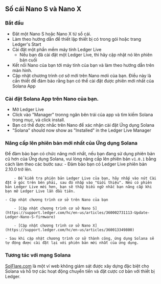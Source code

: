 ## Số cái Nano S và Nano X

### Bắt đầu
- Đăt một Nano S hoặc Nano X từ sổ cái.
- Làm theo hướng dẫn để thiết lập thiết bị có trong gói hoặc trang Ledger's Start
- Cài đặt một phần mềm máy tính Ledger Live
    - Nếu bạn đã cài đặt một Ledger Live, thì hãy cập nhật nó lên phiên bản cuối
- Kết nối Nano của bạn tới máy tính của bạn và làm theo hướng dẫn trên màn hình.
- Cập nhật chương trình cơ sở mới trên Nano mơii của bạn. Điều này là cần thiết để đảm bảo rằng bạn có thể cài đặt được phiên mới nhất của Solana App

### Cài đặt Solana App trên Nano của bạn.
- Mở Ledger Live
- Click vào "Manager" tronng ngăn bên trái của app và tìm kiếm Solana trong mục, và click install.
- Bạn có thể được nhắc trên Nano để xác nhận cài đặt Ứng dụng Solana
- "Solana" should now show as "Installed" in the Ledger Live Manager

### Nâng cấp lên phiên bản mới nhất của Ứng dụng Solana
Để đảm bảo bạn có chức năng mới nhất, nếu bạn đang sử dụng phiên bản cũ hơn của Ứng dụng Solana, vui lòng nâng cấp lên phiên bản `v1.0.1` bằng cách làm theo các bước sau:
    - Đảm bảo bạn có Ledger Live phiên bản 2.10.0 trở lên.
    
        - Để kiểm tra phiên bản Ledger Live của bạn, hãy nhấp vào nút Cài đặt ở góc trên bên phải, sau đó nhấp vào "Giới thiệu". Nếu có phiên bản Ledger Live mới hơn, bạn sẽ thấy biểu ngữ nhắc bạn nâng cấp khi bạn mở Ledger Live lần đầu tiên.
        
    - Cập nhật chương trình cơ sở trên Nano của bạn
    
        - [Cập nhật chương trình cơ sở Nano S](https://support.ledger.com/hc/en-us/articles/360002731113-Update-Ledger-Nano-S-firmware)
        
        - [Cập nhật chương trình cơ sở Nano X](https://support.ledger.com/hc/en-us/articles/360013349800)
        
    - Sau khi cập nhật chương trình cơ sở thành công, ứng dụng Solana sẽ tự động được cài đặt lại với phiên bản mới nhất của ứng dụng.

### Tương tác với mạng Solana

[SolFlare.com](https://solflare.com/) là một ví web không giám sát được xây dựng đặc biệt cho Solana và hỗ trợ các hoạt động chuyển tiền và đặt cược cơ bản với thiết bị Ledger.
